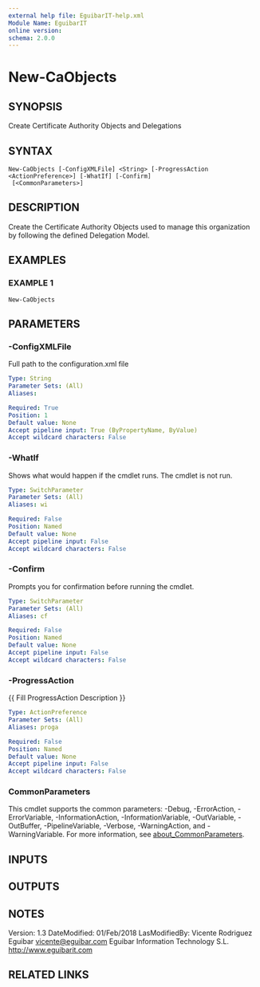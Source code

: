 ```yaml
---
external help file: EguibarIT-help.xml
Module Name: EguibarIT
online version:
schema: 2.0.0
---
```


# New-CaObjects

## SYNOPSIS
Create Certificate Authority Objects and Delegations

## SYNTAX

```
New-CaObjects [-ConfigXMLFile] <String> [-ProgressAction <ActionPreference>] [-WhatIf] [-Confirm]
 [<CommonParameters>]
```

## DESCRIPTION
Create the Certificate Authority Objects used to manage
this organization by following the defined Delegation Model.

## EXAMPLES

### EXAMPLE 1
```
New-CaObjects
```

## PARAMETERS

### -ConfigXMLFile
Full path to the configuration.xml file

```yaml
Type: String
Parameter Sets: (All)
Aliases:

Required: True
Position: 1
Default value: None
Accept pipeline input: True (ByPropertyName, ByValue)
Accept wildcard characters: False
```

### -WhatIf
Shows what would happen if the cmdlet runs.
The cmdlet is not run.

```yaml
Type: SwitchParameter
Parameter Sets: (All)
Aliases: wi

Required: False
Position: Named
Default value: None
Accept pipeline input: False
Accept wildcard characters: False
```

### -Confirm
Prompts you for confirmation before running the cmdlet.

```yaml
Type: SwitchParameter
Parameter Sets: (All)
Aliases: cf

Required: False
Position: Named
Default value: None
Accept pipeline input: False
Accept wildcard characters: False
```

### -ProgressAction
{{ Fill ProgressAction Description }}

```yaml
Type: ActionPreference
Parameter Sets: (All)
Aliases: proga

Required: False
Position: Named
Default value: None
Accept pipeline input: False
Accept wildcard characters: False
```

### CommonParameters
This cmdlet supports the common parameters: -Debug, -ErrorAction, -ErrorVariable, -InformationAction, -InformationVariable, -OutVariable, -OutBuffer, -PipelineVariable, -Verbose, -WarningAction, and -WarningVariable. For more information, see [about_CommonParameters](http://go.microsoft.com/fwlink/?LinkID=113216).

## INPUTS

## OUTPUTS

## NOTES
Version:         1.3
DateModified:    01/Feb/2018
LasModifiedBy:   Vicente Rodriguez Eguibar
    vicente@eguibar.com
    Eguibar Information Technology S.L.
    http://www.eguibarit.com

## RELATED LINKS
